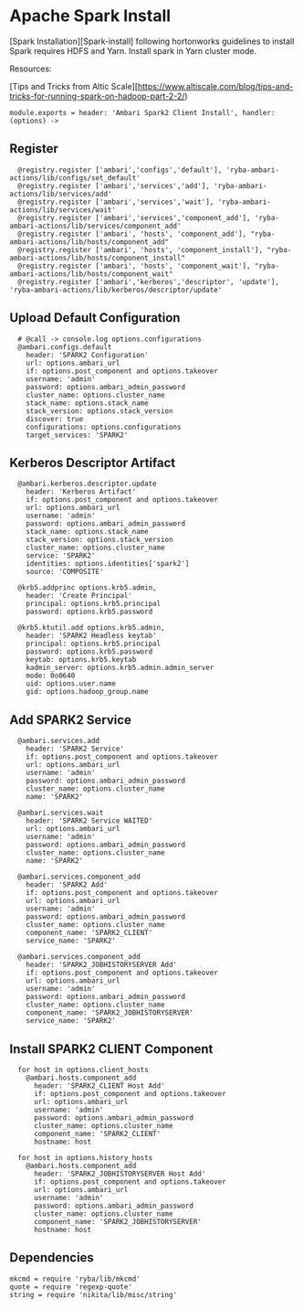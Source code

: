 
# Apache Spark Install

[Spark Installation][Spark-install] following hortonworks guidelines to install
Spark requires HDFS and Yarn. Install spark in Yarn cluster mode.

Resources:

[Tips and Tricks from Altic Scale][https://www.altiscale.com/blog/tips-and-tricks-for-running-spark-on-hadoop-part-2-2/)   

    module.exports = header: 'Ambari Spark2 Client Install', handler: (options) ->

## Register

      @registry.register ['ambari','configs','default'], 'ryba-ambari-actions/lib/configs/set_default'
      @registry.register ['ambari','services','add'], 'ryba-ambari-actions/lib/services/add'
      @registry.register ['ambari','services','wait'], 'ryba-ambari-actions/lib/services/wait'
      @registry.register ['ambari','services','component_add'], 'ryba-ambari-actions/lib/services/component_add'
      @registry.register ['ambari', 'hosts', 'component_add'], "ryba-ambari-actions/lib/hosts/component_add"
      @registry.register ['ambari', 'hosts', 'component_install'], "ryba-ambari-actions/lib/hosts/component_install"
      @registry.register ['ambari', 'hosts', 'component_wait'], "ryba-ambari-actions/lib/hosts/component_wait"
      @registry.register ['ambari','kerberos','descriptor', 'update'], 'ryba-ambari-actions/lib/kerberos/descriptor/update'


## Upload Default Configuration

      # @call -> console.log options.configurations
      @ambari.configs.default
        header: 'SPARK2 Configuration'
        url: options.ambari_url
        if: options.post_component and options.takeover
        username: 'admin'
        password: options.ambari_admin_password
        cluster_name: options.cluster_name
        stack_name: options.stack_name
        stack_version: options.stack_version
        discover: true
        configurations: options.configurations
        target_services: 'SPARK2'

## Kerberos Descriptor Artifact

      @ambari.kerberos.descriptor.update
        header: 'Kerberos Artifact'
        if: options.post_component and options.takeover
        url: options.ambari_url
        username: 'admin'
        password: options.ambari_admin_password
        stack_name: options.stack_name
        stack_version: options.stack_version
        cluster_name: options.cluster_name
        service: 'SPARK2'
        identities: options.identities['spark2']
        source: 'COMPOSITE'

      @krb5.addprinc options.krb5.admin,
        header: 'Create Principal'
        principal: options.krb5.principal
        password: options.krb5.password

      @krb5.ktutil.add options.krb5.admin,
        header: 'SPARK2 Headless keytab'
        principal: options.krb5.principal
        password: options.krb5.password
        keytab: options.krb5.keytab
        kadmin_server: options.krb5.admin.admin_server
        mode: 0o0640
        uid: options.user.name
        gid: options.hadoop_group.name 

## Add SPARK2 Service

      @ambari.services.add
        header: 'SPARK2 Service'
        if: options.post_component and options.takeover
        url: options.ambari_url
        username: 'admin'
        password: options.ambari_admin_password
        cluster_name: options.cluster_name
        name: 'SPARK2'

      @ambari.services.wait
        header: 'SPARK2 Service WAITED'
        url: options.ambari_url
        username: 'admin'
        password: options.ambari_admin_password
        cluster_name: options.cluster_name
        name: 'SPARK2'

      @ambari.services.component_add
        header: 'SPARK2 Add'
        if: options.post_component and options.takeover
        url: options.ambari_url
        username: 'admin'
        password: options.ambari_admin_password
        cluster_name: options.cluster_name
        component_name: 'SPARK2_CLIENT'
        service_name: 'SPARK2'

      @ambari.services.component_add
        header: 'SPARK2_JOBHISTORYSERVER Add'
        if: options.post_component and options.takeover
        url: options.ambari_url
        username: 'admin'
        password: options.ambari_admin_password
        cluster_name: options.cluster_name
        component_name: 'SPARK2_JOBHISTORYSERVER'
        service_name: 'SPARK2'

## Install SPARK2 CLIENT Component

      for host in options.client_hosts
        @ambari.hosts.component_add
          header: 'SPARK2_CLIENT Host Add'
          if: options.post_component and options.takeover
          url: options.ambari_url
          username: 'admin'
          password: options.ambari_admin_password
          cluster_name: options.cluster_name
          component_name: 'SPARK2_CLIENT'
          hostname: host

      for host in options.history_hosts
        @ambari.hosts.component_add
          header: 'SPARK2_JOBHISTORYSERVER Host Add'
          if: options.post_component and options.takeover
          url: options.ambari_url
          username: 'admin'
          password: options.ambari_admin_password
          cluster_name: options.cluster_name
          component_name: 'SPARK2_JOBHISTORYSERVER'
          hostname: host

## Dependencies

    mkcmd = require 'ryba/lib/mkcmd'
    quote = require 'regexp-quote'
    string = require 'nikita/lib/misc/string'

[spark-conf]:https://spark.apache.org/docs/latest/configuration.html
